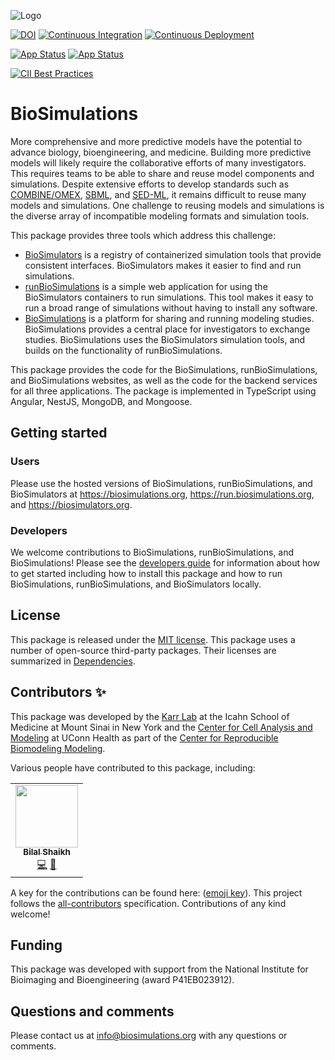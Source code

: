 ![Logo](https://raw.githubusercontent.com/biosimulations/Biosimulations/dev/libs/shared/assets/src/assets/images/biosimulations-logo/logo-white.svg)


[![DOI](https://zenodo.org/badge/207730765.svg)](https://zenodo.org/badge/latestdoi/207730765) 
[![Continuous Integration](https://github.com/biosimulations/Biosimulations/workflows/Continuous%20Integration/badge.svg)](https://github.com/biosimulations/Biosimulations/actions?query=workflow%3A%22Continuous+Integration%22)
[![Continuous Deployment](https://github.com/biosimulations/Biosimulations/workflows/Continuous%20Deployment/badge.svg)](https://github.com/biosimulations/Biosimulations/actions?query=workflow%3A%22Continuous+Deployment%22)

[![App Status](https://deployment.biosimulations.org/api/badge?name=biosimulations-dev&revision=true)](https://deployment.biosimulations.org/applications/biosimulations-dev)
[![App Status](https://deployment.biosimulations.org/api/badge?name=biosimulations-prod&revision=true)](https://deployment.biosimulations.org/applications/biosimulations-prod)

[![CII Best Practices](https://bestpractices.coreinfrastructure.org/projects/5204/badge)](https://bestpractices.coreinfrastructure.org/projects/5204)

# BioSimulations

More comprehensive and more predictive models have the potential to advance biology, bioengineering, and medicine. Building more predictive models will likely require the collaborative efforts of many investigators. This requires teams to be able to share and reuse model components and simulations. Despite extensive efforts to develop standards such as [COMBINE/OMEX](https://combinearchive.org/), [SBML](http://sbml.org), and [SED-ML](https://sed-ml.org), it remains difficult to reuse many models and simulations. One challenge to reusing models and simulations is the diverse array of incompatible modeling formats and simulation tools.

This package provides three tools which address this challenge:

- [BioSimulators](https://biosimulators.org) is a registry of containerized simulation tools that provide consistent interfaces. BioSimulators makes it easier to find and run simulations.
- [runBioSimulations](https://run.biosimulations.org) is a simple web application for using the BioSimulators containers to run simulations. This tool makes it easy to run a broad range of simulations without having to install any software.
- [BioSimulations](https://biosimulations.org) is a platform for sharing and running modeling studies. BioSimulations provides a central place for investigators to exchange studies. BioSimulations uses the BioSimulators simulation tools, and builds on the functionality of runBioSimulations.

This package provides the code for the BioSimulations, runBioSimulations, and BioSimulations websites, as well as the code for the backend services for all three applications. The package is implemented in TypeScript using Angular, NestJS, MongoDB, and Mongoose.

## Getting started

### Users

Please use the hosted versions of BioSimulations, runBioSimulations, and BioSimulators at https://biosimulations.org, https://run.biosimulations.org, and https://biosimulators.org.

### Developers

We welcome contributions to BioSimulations, runBioSimulations, and BioSimulations! Please see the [developers guide](https://docs.biosimulations.org/developers) for information about how to get started including how to install this package and how to run BioSimulations, runBioSimulations, and BioSimulators locally.

## License

This package is released under the [MIT license](./License.md). This package uses a number of open-source third-party packages. Their licenses are summarized in [Dependencies](./about/Dependencies).

## Contributors ✨

This package was developed by the [Karr Lab](https://www.karrlab.org) at the Icahn School of Medicine at Mount Sinai in New York and the [Center for Cell Analysis and Modeling](https://health.uconn.edu/cell-analysis-modeling/) at UConn Health as part of the [Center for Reproducible Biomodeling Modeling](https://reproduciblebiomodels.org).

Various people have contributed to this package, including:     

<!-- ALL-CONTRIBUTORS-LIST:START - Do not remove or modify this section -->
<!-- prettier-ignore-start -->
<!-- markdownlint-disable -->
<table>
  <tr>
    <td align="center"><a href="http://bshaikh.com"><img src="https://avatars.githubusercontent.com/u/32490144?v=4?s=100" width="100px;" alt=""/><br /><sub><b>Bilal Shaikh</b></sub></a><br /><a href="https://github.com/biosimulations/biosimulations/commits?author=bilalshaikh42" title="Code">💻</a> <a href="https://github.com/biosimulations/biosimulations/commits?author=bilalshaikh42" title="Documentation">📖</a></td>
  </tr>
</table>

<!-- markdownlint-restore -->
<!-- prettier-ignore-end -->

<!-- ALL-CONTRIBUTORS-LIST:END -->
A key for the contributions can be found here: ([emoji key](https://allcontributors.org/docs/en/emoji-key)).
This project follows the [all-contributors](https://github.com/all-contributors/all-contributors) specification. Contributions of any kind welcome!
## Funding

This package was developed with support from the National Institute for Bioimaging and Bioengineering (award P41EB023912).

## Questions and comments

Please contact us at [info@biosimulations.org](mailto:info@biosimulations.org) with any questions or comments.
